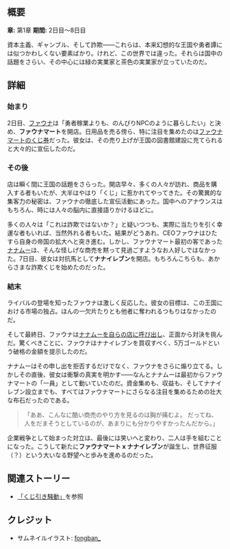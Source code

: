 <!-- title: ファウナマートとナナイレブン -->

<!-- quote: 「人をだまそうとしているのが、あまりにも分かりやすかったんだから。」 -->

<!-- chapters: 0 -->

<!-- images: (ファウナマートの毎日のくじ引き), (くじ引きの収益で建てられたファウナマートの図書館), (ナナイレブンのくじ引き券), (ファウナマートとナナムーの対決) -->

<!-- model: false -->

## 概要

**章:** 第1章
**期間:** 2日目〜8日目

資本主義、ギャンブル、そして詐欺――これらは、本来幻想的な王国や勇者譚には似つかわしくない要素ばかり。けれど、この世界では違った。それらは国中の話題をさらい、その中心には緑の実業家と茶色の実業家が立っていたのだ。

## 詳細

### 始まり

2日目、[ファウナ](#entry:fauna-entry)は「勇者稼業よりも、のんびりNPCのように暮らしたい」と決め、**ファウナマート**を開店。日用品を売る傍ら、特に注目を集めたのは[ファウナマートのくじ券](https://www.youtube.com/watch?v=E2JxBxhda9I&t=249s)だった。彼女は、その売り上げが王国の図書館建設に充てられると大々的に宣伝したのだ。

### その後

店は瞬く間に王国の話題をさらった。開店早々、多くの人々が訪れ、商品を購入する者もいたが、大半はやはり「くじ」に惹かれてやってきた。その驚異的な集客力の秘密は、ファウナの徹底した宣伝活動にあった。国中へのアナウンスはもちろん、時には人々の脳内に直接語りかけるほどに。

多くの人々は「これは詐欺ではないか？」と疑いつつも、実際に当たりを引く幸運な者もいれば、当然外れる者もいた。結果がどうあれ、CEOファウナはひたすら自身の帝国の拡大へと突き進む。しかし、ファウナマート最初の客であった[ナナムー](#entry:mumei-entry)は、そんな怪しげな商売を黙って見過ごすようなお人好しではなかった。7日目、彼女は対抗馬として**ナナイレブン**を開店。もちろんこちらも、あからさまな詐欺くじを始めたのだった。

### 結末

ライバルの登場を知ったファウナは激しく反応した。彼女の目標は、この王国における市場の独占。ほんの一欠片たりとも他者に奪われるつもりはなかったのだ。

そして最終日、ファウナは[ナナムーを自らの店に呼び出し](https://www.youtube.com/watch?v=8x-MVX8h9gU&t=1082s)、正面から対決を挑んだ。驚くべきことに、ファウナはナナイレブンを買収すべく、5万ゴールドという破格の金額を提示したのだ。

ナナムーはその申し出を拒否するだけでなく、ファウナをさらに煽り立てる。しかしその直後、彼女は衝撃の真実を明かす――なんとナナムーは最初からファウナマートの「一員」として動いていたのだ。資金集めも、収益も、そしてナナイレブン設立までも、すべてはファウナマートにさらなる注目を集めるための壮大な布石だったのである。

> 「ああ、こんなに酷い商売のやり方を見るのは胸が痛むよ。
> だってね、人をだまそうとしているのが、あまりにも分かりやすかったんだから。」

企業戦争として始まった対立は、最後には笑いへと変わり、二人は手を組むことになった。こうして新たに**ファウナマート x ナナイレブン**が誕生し、世界征服（？）という大いなる野望へと歩みを進めるのだった。

## 関連ストーリー

- [「くじ引き騒動」](#entry:lottery-fiasco-entry)を参照

## クレジット

- サムネイルイラスト: [fongban\_](https://x.com/fongban_/status/1901895840236765627)